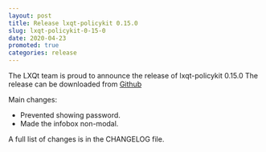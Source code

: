 ```yaml
---
layout: post
title: Release lxqt-policykit 0.15.0
slug: lxqt-policykit-0-15-0
date: 2020-04-23
promoted: true
categories: release
---
```

The LXQt team is proud to announce the release of lxqt-policykit 0.15.0
The release can be downloaded from [Github](https://github.com/lxqt/lxqt-policykit/releases)

Main changes:

 * Prevented showing password.
 * Made the infobox non-modal.

A full list of changes is in the CHANGELOG file.
